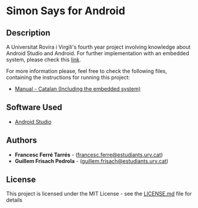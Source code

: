 # Simon Says for Android

## Description

A Universitat Rovira i Virgili's fourth year project involving knowledge about Android Studio and Android.
For further implementation with an embedded system, please check this [link](https://github.com/CescFT/Practica3AME).

For more information please, feel free to check the following files, containing the instructions for running this project:
* [Manual - Catalan (Including the embedded system)](AME0203_CAT.pdf)

## Software Used

* [Android Studio](https://developer.android.com/studio/?gclid=Cj0KCQiAsbrxBRDpARIsAAnnz_NPbZT0e2n4bGZnnRb3ryjb3M5-sAU5EeO-2seAJY_Xo5zh2kVnoKYaAqgtEALw_wcB)

## Authors

* **Francesc Ferré Tarrés** - (francesc.ferre@estudiants.urv.cat)
* **Guillem Frisach Pedrola** - (guillem.frisach@estudiants.urv.cat)

## License

This project is licensed under the MIT License - see the [LICENSE.md](LICENSE.md) file for details

